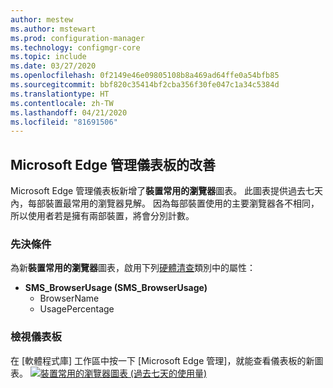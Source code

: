 ```yaml
---
author: mestew
ms.author: mstewart
ms.prod: configuration-manager
ms.technology: configmgr-core
ms.topic: include
ms.date: 03/27/2020
ms.openlocfilehash: 0f2149e46e09805108b8a469ad64ffe0a54bfb85
ms.sourcegitcommit: bbf820c35414bf2cba356f30fe047c1a34c5384d
ms.translationtype: HT
ms.contentlocale: zh-TW
ms.lasthandoff: 04/21/2020
ms.locfileid: "81691506"
---
```

## <a name="improvements-to-microsoft-edge-management-dashboard"></a><a name="bkmk_edge"></a> Microsoft Edge 管理儀表板的改善
<!--5907383-->

Microsoft Edge 管理儀表板新增了**裝置常用的瀏覽器**圖表。 此圖表提供過去七天內，每部裝置最常用的瀏覽器見解。 因為每部裝置使用的主要瀏覽器各不相同，所以使用者若是擁有兩部裝置，將會分別計數。

### <a name="prerequisites"></a>先決條件

為新**裝置常用的瀏覽器**圖表，啟用下列[硬體清查](../../../../clients/manage/inventory/extend-hardware-inventory.md)類別中的屬性：

- **SMS_BrowserUsage (SMS_BrowserUsage)**
   - BrowserName
   - UsagePercentage

### <a name="view-the-dashboard"></a>檢視儀表板

在 [軟體程式庫] 工作區中按一下 [Microsoft Edge 管理]，就能查看儀表板的新圖表。
[![裝置常用的瀏覽器圖表 (過去七天的使用量)](../../media/5907383-preferred-browser-chart.png)](../../media/5907383-preferred-browser-chart.png#lightbox)